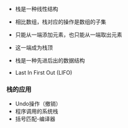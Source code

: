 - 栈是一种线性结构
- 相比数组，栈对应的操作是数组的子集
- 只能从一端添加元素，也只能从一端取出元素
- 这一端成为栈顶

- 栈是一种先进后出的数据结构
- Last In First Out (LIFO)


### 栈的应用
- Undo操作（撤销）
- 程序调用的系统栈
- 括号匹配-编译器
